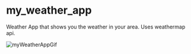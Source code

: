 # my_weather_app

Weather App that shows you the weather in your area.
Uses weathermap api.

![myWeatherAppGif](https://user-images.githubusercontent.com/39523787/96270549-7a0ba900-0fd4-11eb-83d4-488ee1bea0a0.gif)
